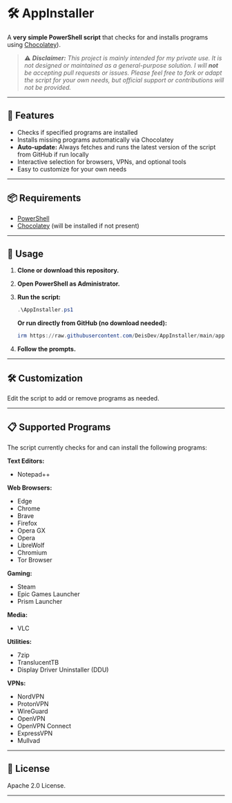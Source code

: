 # 🛠️ AppInstaller

A **very simple PowerShell script** that checks for and installs programs using [Chocolatey](https://chocolatey.org/)).

> ⚠️ _**Disclaimer:** This project is mainly intended for my private use. It is not designed or maintained as a general-purpose solution. I will **not** be accepting pull requests or issues. Please feel free to fork or adapt the script for your own needs, but official support or contributions will not be provided._

---

## 🚀 Features

- Checks if specified programs are installed
- Installs missing programs automatically via Chocolatey
- **Auto-update:** Always fetches and runs the latest version of the script from GitHub if run locally
- Interactive selection for browsers, VPNs, and optional tools
- Easy to customize for your own needs

---

## 📦 Requirements

- [PowerShell](https://docs.microsoft.com/en-us/powershell/)
- [Chocolatey](https://chocolatey.org/install) (will be installed if not present)

---

## 📝 Usage

1. **Clone or download this repository.**
2. **Open PowerShell as Administrator.**
3. **Run the script:**

   ```powershell
   .\AppInstaller.ps1
   ```

   **Or run directly from GitHub (no download needed):**

   ```powershell
   irm https://raw.githubusercontent.com/DeisDev/AppInstaller/main/appinstaller.ps1 | iex
   ```

4. **Follow the prompts.**

---

## 🛠️ Customization

Edit the script to add or remove programs as needed.

---

## 📋 Supported Programs

The script currently checks for and can install the following programs:

**Text Editors:**
- Notepad++

**Web Browsers:**
- Edge
- Chrome
- Brave
- Firefox
- Opera GX
- Opera
- LibreWolf
- Chromium
- Tor Browser

**Gaming:**
- Steam
- Epic Games Launcher
- Prism Launcher

**Media:**
- VLC

**Utilities:**
- 7zip
- TranslucentTB
- Display Driver Uninstaller (DDU)

**VPNs:**
  - NordVPN
  - ProtonVPN
  - WireGuard
  - OpenVPN
  - OpenVPN Connect
  - ExpressVPN
  - Mullvad

---

## 📄 License

Apache 2.0 License.

---
